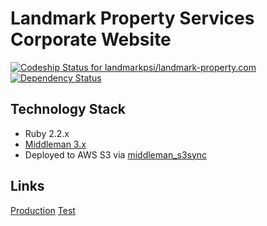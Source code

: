 # Landmark Property Services Corporate Website
[ ![Codeship Status for landmarkpsi/landmark-property.com](https://codeship.com/projects/c3a88900-3fd1-0133-214c-360ac7489bcc/status?branch=master)](https://codeship.com/projects/103267)
[![Dependency Status](https://gemnasium.com/landmarkpsi/landmark-property.com.svg)](https://gemnasium.com/landmarkpsi/landmark-property.com)

## Technology Stack
* Ruby 2.2.x
* [Middleman 3.x](https://middlemanapp.com/)
* Deployed to AWS S3 via [middleman_s3sync](https://github.com/fredjean/middleman-s3_sync)

## Links
[Production](http://landmark-property.com.s3-website-us-east-1.amazonaws.com/)
[Test](http://test-landmark-property.com.s3-website-us-east-1.amazonaws.com/)
